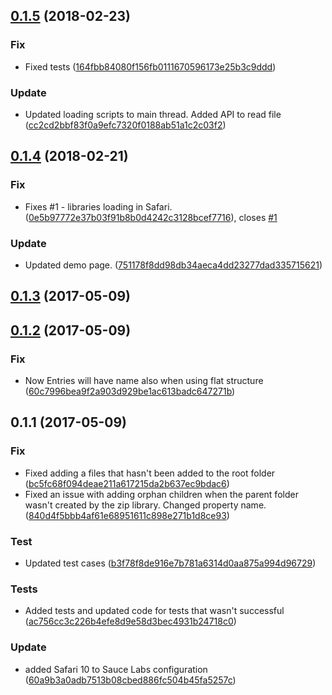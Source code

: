 <a name="0.1.5"></a>
## [0.1.5](https://github.com/advanced-rest-client/web-unzip/compare/0.1.4...0.1.5) (2018-02-23)


### Fix

* Fixed tests ([164fbb84080f156fb0111670596173e25b3c9ddd](https://github.com/advanced-rest-client/web-unzip/commit/164fbb84080f156fb0111670596173e25b3c9ddd))

### Update

* Updated loading scripts to main thread. Added API to read file ([cc2cd2bbf83f0a9efc7320f0188ab51a1c2c03f2](https://github.com/advanced-rest-client/web-unzip/commit/cc2cd2bbf83f0a9efc7320f0188ab51a1c2c03f2))



<a name="0.1.4"></a>
## [0.1.4](https://github.com/advanced-rest-client/web-unzip/compare/0.1.2...0.1.4) (2018-02-21)


### Fix

* Fixes #1 - libraries loading in Safari. ([0e5b97772e37b03f91b8b0d4242c3128bcef7716](https://github.com/advanced-rest-client/web-unzip/commit/0e5b97772e37b03f91b8b0d4242c3128bcef7716)), closes [#1](https://github.com/advanced-rest-client/web-unzip/issues/1)

### Update

* Updated demo page. ([751178f8dd98db34aeca4dd23277dad335715621](https://github.com/advanced-rest-client/web-unzip/commit/751178f8dd98db34aeca4dd23277dad335715621))



<a name="0.1.3"></a>
## [0.1.3](https://github.com/advanced-rest-client/web-unzip/compare/0.1.2...v0.1.3) (2017-05-09)




<a name="0.1.2"></a>
## [0.1.2](https://github.com/advanced-rest-client/web-unzip/compare/0.1.1...v0.1.2) (2017-05-09)


### Fix

* Now Entries will have name also when using flat structure ([60c7996bea9f2a903d929be1ac613badc647271b](https://github.com/advanced-rest-client/web-unzip/commit/60c7996bea9f2a903d929be1ac613badc647271b))



<a name="0.1.1"></a>
## 0.1.1 (2017-05-09)


### Fix

* Fixed adding a files that hasn't been added to the root folder ([bc5fc68f094deae211a617215da2b637ec9bdac6](https://github.com/advanced-rest-client/web-unzip/commit/bc5fc68f094deae211a617215da2b637ec9bdac6))
* Fixed an issue with adding orphan children when the parent folder wasn't created by the zip library. Changed property name. ([840d4f5bbb4af61e68951611c898e271b1d8ce93](https://github.com/advanced-rest-client/web-unzip/commit/840d4f5bbb4af61e68951611c898e271b1d8ce93))

### Test

* Updated test cases ([b3f78f8de916e7b781a6314d0aa875a994d96729](https://github.com/advanced-rest-client/web-unzip/commit/b3f78f8de916e7b781a6314d0aa875a994d96729))

### Tests

* Added tests and updated code for tests that wasn't successful ([ac756cc3c226b4efe8d9e58d3bec4931b24718c0](https://github.com/advanced-rest-client/web-unzip/commit/ac756cc3c226b4efe8d9e58d3bec4931b24718c0))

### Update

* added Safari 10 to Sauce Labs configuration ([60a9b3a0adb7513b08cbed886fc504b45fa5257c](https://github.com/advanced-rest-client/web-unzip/commit/60a9b3a0adb7513b08cbed886fc504b45fa5257c))



